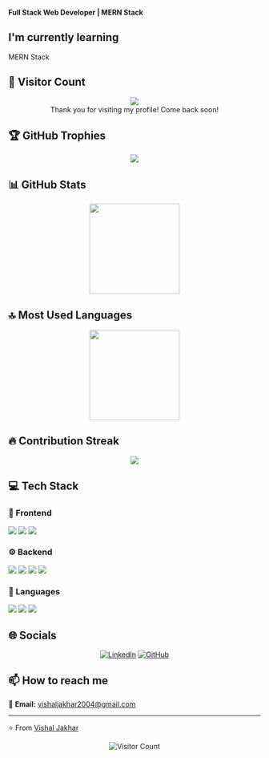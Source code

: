 **Full Stack Web Developer | MERN Stack**

## I'm currently learning
MERN Stack

## 👀 Visitor Count

<!-- ⚠️ Important: Replace 'vishal1011001' with your actual GitHub username in the URL below -->
<p align="center">
  <img src="https://profile-counter.glitch.me/github.com/vishal1011001/count.svg" />
  <br>Thank you for visiting my profile! Come back soon!
</p>

## 🏆 GitHub Trophies

<!-- ⚠️ Important: Replace 'vishal1011001' with your actual GitHub username in the URL below -->
<p align="center">
  <img src="https://github-profile-trophy.vercel.app/?username=vishal1011001&theme=flat&column=7&margin-w=15&margin-h=15" />
</p>

## 📊 GitHub Stats

<!-- ⚠️ Important: Replace 'vishal1011001' with your actual GitHub username in the URL below -->
<div align="center">
  <img height="180em" src="https://github-readme-stats.vercel.app/api?username=vishal1011001&show_icons=true&theme=default&include_all_commits=true&count_private=true"/>
</div>

## 🔝 Most Used Languages

<!-- ⚠️ Important: Replace 'vishal1011001' with your actual GitHub username in the URL below -->
<div align="center">
  <img height="180em" src="https://github-readme-stats.vercel.app/api/top-langs/?username=vishal1011001&layout=compact&langs_count=10&theme=default"/>
</div>

## 🔥 Contribution Streak

<!-- ⚠️ Important: Replace 'vishal1011001' with your actual GitHub username in the URL below -->
<div align="center">
  <img src="https://github-readme-streak-stats.herokuapp.com/?user=vishal1011001&theme=default&hide_border=false" />
</div>

## 💻 Tech Stack

### 🎨 Frontend

<img src="https://img.shields.io/badge/React-ff69b4?style=for-the-badge&logo=react&logoColor=white" /> <img src="https://img.shields.io/badge/HTML5-ff69b4?style=for-the-badge&logo=html5&logoColor=white" /> <img src="https://img.shields.io/badge/CSS3-ff69b4?style=for-the-badge&logo=css3&logoColor=white" /> 

### ⚙️ Backend

<img src="https://img.shields.io/badge/Node.js-4169e1?style=for-the-badge&logo=node.js&logoColor=white" /> <img src="https://img.shields.io/badge/Express-4169e1?style=for-the-badge&logo=express&logoColor=white" /> <img src="https://img.shields.io/badge/MongoDB-4169e1?style=for-the-badge&logo=mongodb&logoColor=white" /> <img src="https://img.shields.io/badge/MySQL-4169e1?style=for-the-badge&logo=mysql&logoColor=white" /> 

### 💬 Languages

<img src="https://img.shields.io/badge/JavaScript-FFA500?style=for-the-badge&logo=javascript&logoColor=white" /> <img src="https://img.shields.io/badge/C++-FFA500?style=for-the-badge&logo=c++&logoColor=white" /> <img src="https://img.shields.io/badge/C-FFA500?style=for-the-badge&logo=c&logoColor=white" /> 

## 🌐 Socials

<div align="center">

[![LinkedIn](https://img.shields.io/badge/LinkedIn-%230077B5.svg?logo=linkedin&logoColor=white)](https://www.linkedin.com/in/vishal-jakhar-566370284?utm_source=share&utm_campaign=share_via&utm_content=profile&utm_medium=android_app ) [![GitHub](https://img.shields.io/badge/GitHub-%23121011.svg?logo=github&logoColor=white)](https://github.com/vishal1011001) 

</div>

## 📫 How to reach me

<div align="left">

📧 **Email:** [vishaljakhar2004@gmail.com](mailto:vishaljakhar2004@gmail.com)

</div>

---
⭐️ From [Vishal Jakhar](https://github.com/vishal1011001)

<!-- Profile views counter -->
<div align="center">
  <img src="https://profile-counter.glitch.me/vishal1011001/count.svg" alt="Visitor Count" />
</div>

